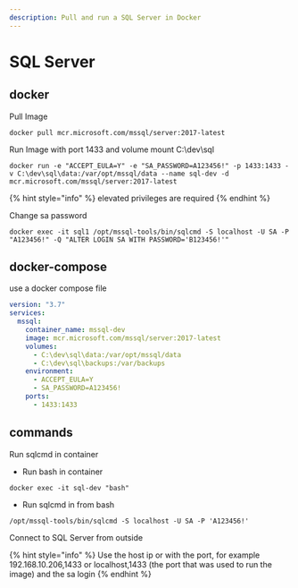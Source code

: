 ```yaml
---
description: Pull and run a SQL Server in Docker
---
```


# SQL Server

## docker

Pull Image

```text
docker pull mcr.microsoft.com/mssql/server:2017-latest
```

Run Image with port 1433 and volume mount C:\dev\sql

```
docker run -e "ACCEPT_EULA=Y" -e "SA_PASSWORD=A123456!" -p 1433:1433 -v C:\dev\sql\data:/var/opt/mssql/data --name sql-dev -d mcr.microsoft.com/mssql/server:2017-latest
```

{% hint style="info" %}
elevated privileges are required
{% endhint %}

Change sa password

```text
docker exec -it sql1 /opt/mssql-tools/bin/sqlcmd -S localhost -U SA -P "A123456!" -Q "ALTER LOGIN SA WITH PASSWORD='B123456!'"
```

## docker-compose

use a docker compose file

```yaml
version: "3.7"
services:
  mssql:
    container_name: mssql-dev
    image: mcr.microsoft.com/mssql/server:2017-latest
    volumes: 
      - C:\dev\sql\data:/var/opt/mssql/data
      - C:\dev\sql\backups:/var/backups
    environment:
      - ACCEPT_EULA=Y
      - SA_PASSWORD=A123456!
    ports:
      - 1433:1433

```

## commands

Run sqlcmd in container

* Run bash in container

```
docker exec -it sql-dev "bash"
```

* Run sqlcmd in from bash

```text
/opt/mssql-tools/bin/sqlcmd -S localhost -U SA -P 'A123456!'
```

Connect to SQL Server from outside

{% hint style="info" %}
Use the host ip or with the port, for example 192.168.10.206,1433 or localhost,1433 \(the port that was used to run the image\) and the sa login
{% endhint %}



